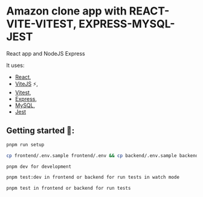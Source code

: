 # Amazon clone app with REACT-VITE-VITEST, EXPRESS-MYSQL-JEST
React app and NodeJS Express

It uses:
- [React](https://reactjs.org/),
- [ViteJS](https://vitejs.dev/) ⚡️,
- [Vitest](https://vitest.dev/),
- [Express](https://expressjs.com/),
- [MySQL](https://www.mysql.com/),
- [Jest](https://jestjs.io/)

## Getting started 📌:

```bash
pnpm run setup

cp frontend/.env.sample frontend/.env && cp backend/.env.sample backend/.env

pnpm dev for development

pnpm test:dev in frontend or backend for run tests in watch mode

pnpm test in frontend or backend for run tests

